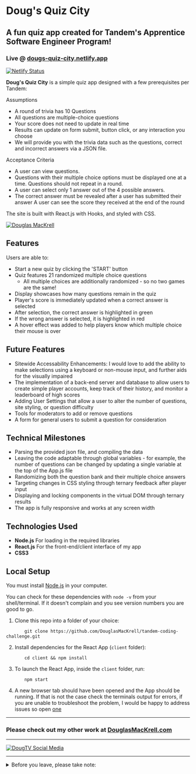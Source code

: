 # Doug's Quiz City

## A fun quiz app created for Tandem's Apprentice Software Engineer Program!

### Live @ [dougs-quiz-city.netlify.app](https://dougs-quiz-city.netlify.app/)

[![Netlify Status](https://api.netlify.com/api/v1/badges/cb6cfa5f-ed54-4027-be01-bced6053229d/deploy-status)](https://app.netlify.com/sites/dougs-quiz-city/deploys)

**Doug's Quiz City** is a simple quiz app designed with a few prerequisites per Tandem:

Assumptions

* A round of trivia has 10 Questions
* All questions are multiple-choice questions
* Your score does not need to update in real time
* Results can update on form submit, button click, or any interaction you choose
* We will provide you with the trivia data such as the questions, correct and incorrect answers via a JSON file.

Acceptance Criteria

* A user can view questions.
* Questions with their multiple choice options must be displayed one at a time. Questions should not repeat in a round.
* A user can select only 1 answer out of the 4 possible answers.
* The correct answer must be revealed after a user has submitted their answer A user can see the score they received at the end of the round

The site is built with React.js with Hooks, and styled with CSS.

[![Douglas MacKrell](https://www.douglasmackrell.com/Doug-Portfolio-Social.png)](https://dougmackrell.com)

## Features

Users are able to:

* Start a new quiz by clicking the 'START' button
* Quiz features 21 randomized multiple choice questions
  * All multiple choices are additionally randomized - so no two games are the same!
* Display showcases how many questions remain in the quiz
* Player's score is immediately updated when a correct answer is selected
* After selection, the correct answer is highlighted in green
* If the wrong answer is selected, it is highlighted in red
* A hover effect was added to help players know which multiple choice their mouse is over

## Future Features

* Sitewide Accessability Enhancements: I would love to add the ability to make selections using a keyboard or non-mouse input, and further aids for the visually impaired 
* The implementation of a back-end server and database to allow users to create simple player accounts, keep track of their history, and monitor a leaderboard of high scores
* Adding User Settings that allow a user to alter the number of questions, site styling, or question difficulty
* Tools for moderators to add or remove questions
* A form for general users to submit a question for consideration

## Technical Milestones

* Parsing the provided json file, and compiling the data
* Leaving the code adaptable through global variables - for example, the number of questions can be changed by updating a single variable at the top of the App.js file
* Randomizing both the question bank and their multiple choice answers
* Targeting changes in CSS styling through ternary feedback after player input
* Displaying and locking components in the virtual DOM through ternary results
* The app is fully responsive and works at any screen width

## Technologies Used

* **Node.js** For loading in the required libraries
* **React.js** For the front-end/client interface of my app
* **CSS3**

## Local Setup

You must install [Node.js](https://nodejs.org) in your computer.

You can check for these dependencies with `node -v` from your shell/terminal. If it doesn't complain and you see version numbers you are good to go.

1. Clone this repo into a folder of your choice:
```
       git clone https://github.com/DouglasMacKrell/tandem-coding-challenge.git
```

2. Install dependencies for the React App (`client` folder):
```
       cd client && npm install
```

3. To launch the React App, inside the `client` folder, run:
```
       npm start
```

4. A new browser tab should have been opened and the App should be running. If that is not the case check the terminals output for errors, if you are unable to troubleshoot the problem, I would be happy to address issues so open [one](/issues)

---

### Please check out my other work at [DouglasMacKrell.com](https://douglasmackrell.com)

---

[![DougTV Social Media](https://dougtv.herokuapp.com/DougTV-Social.png)](https://dougtv.herokuapp.com)

** **

<details>
    <summary>
        Before you leave, please take note:
    </summary>

You're the best! Thank you for visiting - and for this amazing opportunity!

Please give this project a star and be sure to check out my [YouTube Channel](https://youtube.com/BigMacKrell)!

</details>